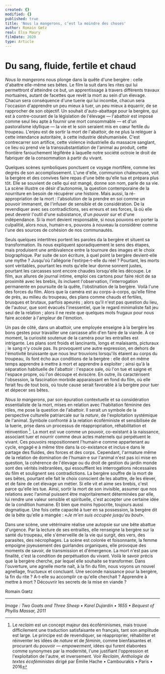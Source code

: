 ```yaml
---
created: {}
modified: {}
published: true
title: 'Nous la mangerons, c’est la moindre des choses'
author: Romain Gœtz
real: Elsa Maury
filmDate: 2020
type: Article
---
```

# Du sang, fluide, fertile et chaud

*Nous la mangerons* nous plonge dans la quête d'une bergère : celle d'abattre elle-même ses bêtes. Le film la suit dans les rites qui lui permettront d'atteindre ce but, un apprentissage à travers différents travaux mortuaires, autant de facettes que revêt la mort au sein d'un élevage. Chacun sera conséquence d'une tuerie qui lui incombe, chacun sera l'occasion d'apprendre un peu mieux à tuer, un peu mieux à équarrir, de se rapprocher de son objectif. Un souhait d'auto-abattage pour la bergère, qui est à contre-courant de la législation de l'élevage — l'abattoir est imposé comme seul lieu apte à fournir une mort consommable — et d'un pastoralisme idyllique — la vie et le soin seraient mis en cœur fertile du troupeau. L'enjeu est de sortir la mort de l'abattoir, de ne plus la reléguer à cette intendance autoritaire, à cette industrie déshumanisée. C'est contrecarrer son artifice, cette violence industrielle du massacre sanglant, ce lieu où prend vie la transsubstantiation de l'animal au produit, cette frontière farouchement légiférée à laquelle notre société octroie le droit de fabriquer de la consommation à partir du vivant.
 
Quelques scènes symboliques ponctuent ce voyage mortifère, comme les degrés de son accomplissement. L'une d'elle, communion chaleureuse, voit la bergère et des convives faire repas d'une bête qu'elle tua et prépara plus tôt. Elle se souvient de celle qui est mangé, donne son nom, parle de sa vie. La scène illustre ce désir d'autonomie, la question contemporaine de la nourriture en besoin de récupérer une histoire. Mais aussi, la ré-appropriation de la mort : l'absolution de la prendre en soi comme un pouvoir immanent, de l'infuser de sensible et de considération. De la revendiquer avec ses contradictions, ses erreurs et ses forces, là où elle peut devenir l'outil d'une subsistance, d'un *pouvoir sur* et d'une indépendance. Si la mort devient responsable, si nous pouvons en porter la culpalitié, alors nous, humain·e·s, pouvons à nouveau la considérer comme l'une des sources de cohésion de nos communautés.

Seuls quelques intertitres portent les paroles da la bergère et situent sa transformation. Ils nous expliquent sporadiquement le sens des étapes, mais produisent une ambivalence entre la tournure des images et le choix biographique. Par suite de son écriture, à quel point la bergère devient-elle une mythe ? Jusqu'où l'allégorie l'extirpe-t-elle du réel ? Pourtant, les morts sont véritables, pourtant les mots qu'elle leur donne sonnent justes, pourtant les carcasses sont encore chaudes lorsqu'elle les découpe. Le film, aux allures de journal intime, emploi ces cartons pour faire récit de sa proximité avec les brebis, ils incluent l'observation, l'interrogation permanente en poursuite de la quête, l'obstination de la bergère. Voilà l'une des forces du film. Alors que la caméra est au corps-à-corps, qu'elle filme de près, au milieu du troupeau, des plans comme chauds et fertiles, brusques et brutaux, parfois apeurés ; alors qu'il n'est pas question du lieu, de l'autour, que sont évacués l'inessentiel, que le regard minimaliste fait jeu seul de la relation ; alors il ne reste que quelques mots frugaux pour nous faire accéder à l'ampleur de l'émotion.

Un pas de côté, dans un abattoir, une employée enseigne à la bergère les bons gestes pour travailler une carcasse afin d'en faire de la viande. À ce moment, la curiosité soutenue de la caméra pour les entrailles est intrigante. Les plans sont froids et lancinants, longs et malaisants, picturaux ; le sang n'y coule pas. Ils provoquent une autre expression, en dehors de l'émotivité bruissante que nous leur trouvions lorsqu'ils étaient au corps du troupeau, ils font écho aux conditions de la bergère : elle doit en même temps apprendre à mettre à mort et apprendre à exploiter ; ainsi qu'à la séparation habituelle de l'abattoir : l'espace sale, où l'on tue et saigne et l'espace propre, où l'on découpe et éviscère. En outre, ils caractérisent l'obsession, la fascination morbide apparaissant en fond du film, où elle ferait feu de tout bois, où toute cause serait favorable à la bergère pour tuer et dépecer ses bêtes. 

*Nous la mangerons*, par son épuration contextuelle et sa considération essentialiste de la mort, mises en relation avec l'habitation féminine des rôles, me pose la question de l'abattoir. Il serait un symbole de la perspective culturelle patriarcale sur la *nature*, de l'exploitation systémique de l'animal. Symbole confronté à la relation écoféministe et sensibilisée de la tuerie, prise dans un processus de réappropriation, réhabilitation et réinvention [^1]. La mort est vue comme un pouvoir, co-existant à la naissance, associant tuer et nourrir comme deux actes maternels qui perpétuent le vivant. Ces pouvoirs respositionnent l'humain·e comme appartenant au cycle, engagé·e à même titre dans la co-existance et inclus·e dans le partage des fluides, des forces et des corps. Cependant, l'armature même de la relation de domination de l'humain·e sur l'animal n'est pas ici mise en question, la cohérence de l'élevage ou du droit de gestion du jardin monde sont des vérités inébranlées, qui essoufflent les interrogations nécessaires du film et soulignent ses contradictions. La bergère souffre de la mort de ses bêtes, pourtant elle fait le choix conscient de les abattre, de les élever, et de faire de cet élevage un métier. Si elle vit et aime ses brebis, c'est parce qu'elle les tue. Ainsi, sortir la mort de son invisible, assumer que nos relations avec l'animal puissent être majoritairement déterminées par elle, lui rendre une valeur sensible et spirituelle, c'est accepter une certaine idée de la condition humaine. Et bien que moins hypocrite, toujours aussi dogmatique. Une fois cette capacité à tuer en sa possession, la bergère dit de la bête qu'elle a mangée : «*Je m'en suis occupée jusqu'au bout*».

Dans une scène, une vétérinaire réalise une autopsie sur une bête abattue d'urgence. Par la lecture de ses entrailles, elle renseigne la bergère sur la santé du troupeau, elle s'émerveille de la vie qui surgit, des vers, des parasites, des nécrophages. La scène est colorée et foisonnante, la femme empoigne joyeusement des guirlandes organiques, elle provoque des moments de savoir, de transmission et d'émergence. La mort n'est pas une finalité, c'est la condition de perpétuation du vivant. Voilà le savoir précis que la bergère cherche, par lequel elle souhaite se transformer. Dans l'ouverture, une agnelle morte naît, à la fin du film, nous voyons un nouvel agnellage, fructueux et concluant. Une seconde naissance pour la bergère, la fin du rite ? A-t-elle su accomplir ce qu'elle cherchait ? Apprendre à mettre à mort ? Découvrir les secrets de la mise en viande ?

Romain Gœtz

[^1]: Le *reclaim* est un concept majeur des écoféminismes, mais trouve difficilement une traduction satisfaisante en français, tant son amplitude est large. Le principe est de revendiquer, se réapproprier, réhabiliter et réinventer les idées de *nature* et de *féminin*, comme bienfaisantes et procurant du pouvoir — *empowerment*, idées qui furent élaborées comme synonymes par la modernité, l'une justifiant l'oppression et l'exploitation de l'autre, et inversement. Voir *Reclaim, Anthologie de textes écoféministes*  dirigé par Émilie Hache • Cambourakis • Paris • 2016


----
<!--*Image : Leaf from a Beatus Manuscript: the Lamb at the Foot of the Cross, Flanked by Two Angels; The Calling of Saint John with the Enthroned Christ flanked by Angels and a Man Holding a Book • 1180 • Purchase, The Cloisters Collection, Rogers and Harris Brisbane Dick Funds, and Joseph Pulitzer Bequest, 1991*-->

<!-- *Image : Two Recumbent Sheep • Adriaen van de Velde • 1670 • Bequest of Phyllis Massar, 2011*-->

*Image : Two Goats and Three Sheep • Karel Dujardin • 1655 • Bequest of Phyllis Massar, 2011*
